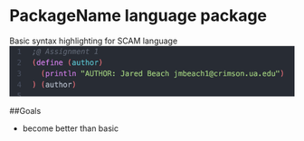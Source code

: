 # PackageName language package

Basic syntax highlighting for SCAM language
![Example](./images/example.png)

##Goals
* become better than basic
